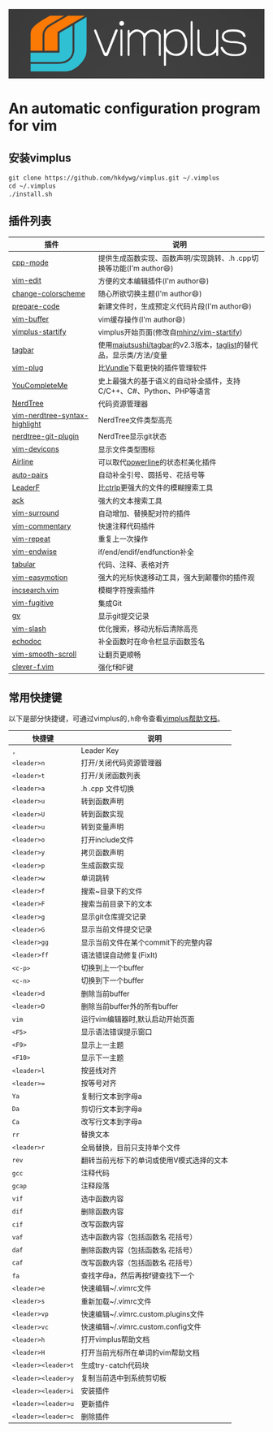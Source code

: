 <p align="center">
<img src="./doc/logo.png">
</p>

An automatic configuration program for vim
===============================================



## 安装vimplus

    git clone https://github.com/hkdywg/vimplus.git ~/.vimplus
    cd ~/.vimplus
    ./install.sh

## 插件列表

| 插件                                | 说明                                                                           |
| -------                             | -----                                                                          |
| [cpp-mode][58]                      | 提供生成函数实现、函数声明/实现跳转、.h .cpp切换等功能(I'm author:smile:)      |
| [vim-edit][72]                      | 方便的文本编辑插件(I'm author:smile:)                                          |
| [change-colorscheme][27]            | 随心所欲切换主题(I'm author:smile:)                                            |
| [prepare-code][67]                  | 新建文件时，生成预定义代码片段(I'm author:smile:)                              |
| [vim-buffer][70]                    | vim缓存操作(I'm author:smile:)                                                 |
| [vimplus-startify][66]              | vimplus开始页面(修改自[mhinz/vim-startify][25])                                |
| [tagbar][13]                        | 使用[majutsushi/tagbar][13]的v2.3版本，[taglist][14]的替代品，显示类/方法/变量 |
| [vim-plug][4]                       | 比[Vundle][54]下载更快的插件管理软件                                           |
| [YouCompleteMe][5]                  | 史上最强大的基于语义的自动补全插件，支持C/C++、C#、Python、PHP等语言           |
| [NerdTree][6]                       | 代码资源管理器                                                                 |
| [vim-nerdtree-syntax-highlight][52] | NerdTree文件类型高亮                                                           |
| [nerdtree-git-plugin][53]           | NerdTree显示git状态                                                            |
| [vim-devicons][15]                  | 显示文件类型图标                                                               |
| [Airline][8]                        | 可以取代[powerline][9]的状态栏美化插件                                         |
| [auto-pairs][10]                    | 自动补全引号、圆括号、花括号等                                                 |
| [LeaderF][56]                       | 比[ctrlp][12]更强大的文件的模糊搜索工具                                        |
| [ack][62]                           | 强大的文本搜索工具                                                             |
| [vim-surround][16]                  | 自动增加、替换配对符的插件                                                     |
| [vim-commentary][17]                | 快速注释代码插件                                                               |
| [vim-repeat][18]                    | 重复上一次操作                                                                 |
| [vim-endwise][19]                   | if/end/endif/endfunction补全                                                   |
| [tabular][20]                       | 代码、注释、表格对齐                                                           |
| [vim-easymotion][23]                | 强大的光标快速移动工具，强大到颠覆你的插件观                                   |
| [incsearch.vim][24]                 | 模糊字符搜索插件                                                               |
| [vim-fugitive][36]                  | 集成Git                                                                        |
| [gv][64]                            | 显示git提交记录                                                                |
| [vim-slash][50]                     | 优化搜索，移动光标后清除高亮                                                   |
| [echodoc][57]                       | 补全函数时在命令栏显示函数签名                                                 |
| [vim-smooth-scroll][60]             | 让翻页更顺畅                                                                   |
| [clever-f.vim][68]                  | 强化f和F键                                                                     |


## 常用快捷键

以下是部分快捷键，可通过vimplus的`,h`命令查看[vimplus帮助文档][59]。

| 快捷键              | 说明                                      |
| -------             | -----                                     |
| `,`                 | Leader Key                                |
| `<leader>n`         | 打开/关闭代码资源管理器                   |
| `<leader>t`         | 打开/关闭函数列表                         |
| `<leader>a`         | .h .cpp 文件切换                          |
| `<leader>u`         | 转到函数声明                              |
| `<leader>U`         | 转到函数实现                              |
| `<leader>u`         | 转到变量声明                              |
| `<leader>o`         | 打开include文件                           |
| `<leader>y`         | 拷贝函数声明                              |
| `<leader>p`         | 生成函数实现                              |
| `<leader>w`         | 单词跳转                                  |
| `<leader>f`         | 搜索~目录下的文件                         |
| `<leader>F`         | 搜索当前目录下的文本                      |
| `<leader>g`         | 显示git仓库提交记录                       |
| `<leader>G`         | 显示当前文件提交记录                      |
| `<leader>gg`        | 显示当前文件在某个commit下的完整内容      |
| `<leader>ff`        | 语法错误自动修复(FixIt)                   |
| `<c-p>`             | 切换到上一个buffer                        |
| `<c-n>`             | 切换到下一个buffer                        |
| `<leader>d`         | 删除当前buffer                            |
| `<leader>D`         | 删除当前buffer外的所有buffer              |
| `vim`               | 运行vim编辑器时,默认启动开始页面          |
| `<F5>`              | 显示语法错误提示窗口                      |
| `<F9>`              | 显示上一主题                              |
| `<F10>`             | 显示下一主题                              |
| `<leader>l`         | 按竖线对齐                                |
| `<leader>=`         | 按等号对齐                                |
| `Ya`                | 复制行文本到字母a                         |
| `Da`                | 剪切行文本到字母a                         |
| `Ca`                | 改写行文本到字母a                         |
| `rr`                | 替换文本                                  |
| `<leader>r`         | 全局替换，目前只支持单个文件              |
| `rev`               | 翻转当前光标下的单词或使用V模式选择的文本 |
| `gcc`               | 注释代码                                  |
| `gcap`              | 注释段落                                  |
| `vif`               | 选中函数内容                              |
| `dif`               | 删除函数内容                              |
| `cif`               | 改写函数内容                              |
| `vaf`               | 选中函数内容（包括函数名 花括号）         |
| `daf`               | 删除函数内容（包括函数名 花括号）         |
| `caf`               | 改写函数内容（包括函数名 花括号）         |
| `fa`                | 查找字母a，然后再按f键查找下一个          |
| `<leader>e`         | 快速编辑~/.vimrc文件                      |
| `<leader>s`         | 重新加载~/.vimrc文件                      |
| `<leader>vp`        | 快速编辑~/.vimrc.custom.plugins文件       |
| `<leader>vc`        | 快速编辑~/.vimrc.custom.config文件        |
| `<leader>h`         | 打开vimplus帮助文档                       |
| `<leader>H`         | 打开当前光标所在单词的vim帮助文档         |
| `<leader><leader>t` | 生成try-catch代码块                       |
| `<leader><leader>y` | 复制当前选中到系统剪切板                  |
| `<leader><leader>i` | 安装插件                                  |
| `<leader><leader>u` | 更新插件                                  |
| `<leader><leader>c` | 删除插件                                  |

[3]: https://brew.sh/
[4]: https://github.com/junegunn/vim-plug
[5]: https://github.com/Valloric/YouCompleteMe
[6]: https://github.com/preservim/nerdtree
[8]: https://github.com/vim-airline/vim-airline
[9]: https://github.com/powerline/powerline
[10]: https://github.com/jiangmiao/auto-pairs
[12]: https://github.com/ctrlpvim/ctrlp.vim
[13]: https://github.com/preservim/tagbar
[14]: https://github.com/vim-scripts/taglist.vim
[15]: https://github.com/ryanoasis/vim-devicons
[16]: https://github.com/tpope/vim-surround
[17]: https://github.com/tpope/vim-commentary
[18]: https://github.com/tpope/vim-repeat
[19]: https://github.com/tpope/vim-endwise
[20]: https://github.com/godlygeek/tabular
[23]: https://github.com/easymotion/vim-easymotion
[24]: https://github.com/haya14busa/incsearch.vim
[25]: https://github.com/mhinz/vim-startify
[27]: https://github.com/chxuan/change-colorscheme
[36]: https://github.com/tpope/vim-fugitive
[38]: https://github.com/Valloric/YouCompleteMe
[39]: https://github.com/chxuan/vimplus/issues
[50]: https://github.com/junegunn/vim-slash
[51]: https://github.com/ryanoasis/nerd-fonts
[52]: https://github.com/tiagofumo/vim-nerdtree-syntax-highlight
[53]: https://github.com/Xuyuanp/nerdtree-git-plugin
[54]: https://github.com/VundleVim/Vundle.vim
[56]: https://github.com/Yggdroot/LeaderF
[57]: https://github.com/Shougo/echodoc.vim
[58]: https://github.com/chxuan/cpp-mode
[59]: https://github.com/chxuan/vimplus/blob/master/help.md
[60]: https://github.com/terryma/vim-smooth-scroll
[62]: https://github.com/mileszs/ack.vim
[64]: https://github.com/junegunn/gv.vim
[66]: https://github.com/chxuan/vimplus-startify
[67]: https://github.com/chxuan/prepare-code
[68]: https://github.com/rhysd/clever-f.vim
[70]: https://github.com/chxuan/vim-buffer
[72]: https://github.com/chxuan/vim-edit
[75]: https://github.com/chxuan/vimplus/blob/master/LICENSE
[76]: https://blog.csdn.net/wang73ying/article/details/82491993
[77]: https://blog.csdn.net/liuyangbo121/article/details/82971736
[78]: https://github.com/chxuan/vimplus/blob/master/install.sh
[79]: https://hub.docker.com/r/chxuan/ubuntu-vimplus
[80]: https://github.com/zhoumengkang
[81]: https://github.com/chxuan/vimplus/issues/208
[82]: https://github.com/chxuan/vimplus/blob/master/.vimrc
[83]: https://github.com/chxuan/vimplus/blob/master/.vimrc.custom.plugins
[84]: https://github.com/chxuan/vimplus/blob/master/.vimrc.custom.config
[85]: https://github.com/zibraque
[86]: https://github.com/gfreewind
[87]: https://termux.com/
[88]: https://github.com/wh656325437
[89]: https://github.com/luguifang
[90]: https://github.com/liyewen521
[91]: https://github.com/xht19980305

